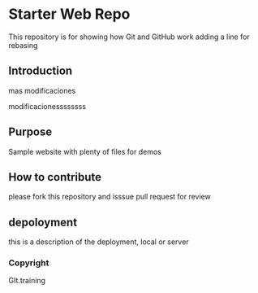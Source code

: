 # Starter Web Repo

This repository is for showing how Git and GitHub work
adding a line for rebasing

## Introduction
mas modificaciones

modificacionessssssss

## Purpose

Sample website with plenty of files for demos

## How to contribute
please fork this repository and isssue pull request for review

## depoloyment
this is a description of the deployment, local or server

### Copyright
GIt.training